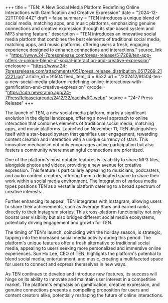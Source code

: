 +++
title = "TEN: A New Social Media Platform Redefining Online Interactions with Gamification and Creative Expression"
date = "2024-12-22T17:00:44Z"
draft = false
summary = "TEN introduces a unique blend of social media, matching apps, and music platforms, emphasizing genuine connections and creative expression through its star-based system and MP3 sharing feature."
description = "TEN introduces an innovative social media platform that combines the best elements of traditional social media, matching apps, and music platforms, offering users a fresh, engaging experience designed to enhance connections and interactions."
source_link = "https://www.24-7pressrelease.com/press-release/517269/ten-app-offers-a-unique-blend-of-social-interaction-and-creative-expression"
enclosure = "https://www.24-7pressrelease.com/attachments/051/press_release_distribution_0517269_212221.jpg"
article_id = 91504
feed_item_id = 9522
url = "/202412/91504-ten-a-new-social-media-platform-redefining-online-interactions-with-gamification-and-creative-expression"
qrcode = "https://cdn.newsramp.app/24-7PressRelease/qrcode/2412/22/eachlwRG.webp"
source = "24-7 Press Release"
+++

<p>The launch of TEN, a new social media platform, marks a significant evolution in the digital landscape, offering a novel approach to online interaction that combines elements of traditional social media, matching apps, and music platforms. Launched on November 11, TEN distinguishes itself with a star-based system that gamifies user engagement, rewarding content creation and interaction with a unique currency of stars. This innovative mechanism not only encourages active participation but also fosters a community where meaningful connections are prioritized.</p><p>One of the platform's most notable features is its ability to share MP3 files, alongside photos and videos, providing a new avenue for creative expression. This feature is particularly appealing to musicians, podcasters, and audio content creators, offering them a dedicated space to share their work within a social media environment. The integration of various media types positions TEN as a versatile platform catering to a broad spectrum of creative interests.</p><p>Further enhancing its appeal, TEN integrates with Instagram, allowing users to share their achievements, such as Average Stars and earned ranks, directly to their Instagram stories. This cross-platform functionality not only boosts user visibility but also bridges different social media ecosystems, potentially driving engagement and growth for TEN.</p><p>The timing of TEN's launch, coinciding with the holiday season, is strategic, tapping into the increased social media activity during this period. The platform's unique features offer a fresh alternative to traditional social media, appealing to users seeking more personalized and immersive online experiences. Sun Ho Lee, CEO of TEN, highlights the platform's potential to blend social media, entertainment, and music, creating a multifaceted space for users to connect and express themselves in new ways.</p><p>As TEN continues to develop and introduce new features, its success will hinge on its ability to innovate and maintain user interest in a competitive market. The platform's emphasis on gamification, creative expression, and genuine connections presents a compelling proposition for users and content creators alike, potentially reshaping the future of online interactions.</p>